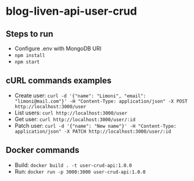 # blog-liven-api-user-crud

## Steps to run

- Configure .env with MongoDB URI
- `npm install`
- `npm start`

## cURL commands examples

- Create user: `curl -d '{"name": "Limoni", "email": "limoni@mail.com"}' -H "Content-Type: application/json" -X POST http://localhost:3000/user`
- List users: `curl http://localhost:3000/user`
- Get user: `curl http://localhost:3000/user/:id`
- Patch user: `curl -d '{"name": "New name"}' -H "Content-Type: application/json" -X PATCH http://localhost:3000/user/:id`

## Docker commands

- Build: `docker build . -t user-crud-api:1.0.0`
- Run: `docker run -p 3000:3000 user-crud-api:1.0.0`
